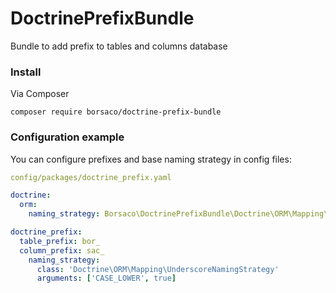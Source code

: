 # DoctrinePrefixBundle
Bundle to add prefix to tables and columns database

### Install
Via Composer

```
composer require borsaco/doctrine-prefix-bundle
```

### Configuration example

You can configure prefixes and base naming strategy in config files:

```yaml
config/packages/doctrine_prefix.yaml

doctrine:
  orm:
    naming_strategy: Borsaco\DoctrinePrefixBundle\Doctrine\ORM\Mapping\PrefixNamingStrategy

doctrine_prefix:
  table_prefix: bor_
  column_prefix: sac_
    naming_strategy:
      class: 'Doctrine\ORM\Mapping\UnderscoreNamingStrategy'
      arguments: ['CASE_LOWER', true]
```
